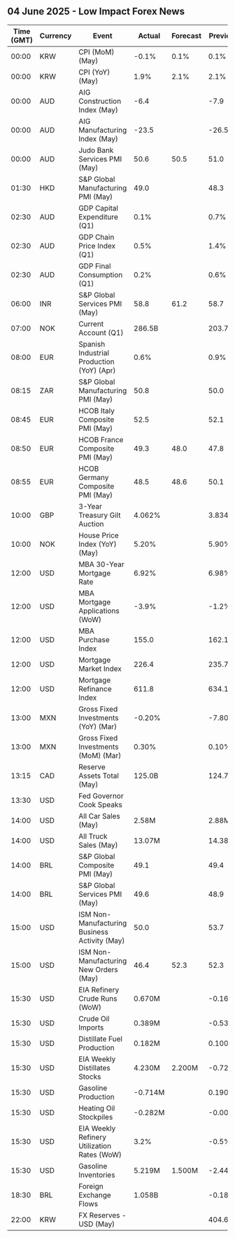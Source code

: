 ## 04 June 2025 - Low Impact Forex News

| Time (GMT) | Currency | Event | Actual | Forecast | Previous |
|------|----------|-------|--------|----------|----------|
| 00:00 | KRW | CPI (MoM) (May) | -0.1% | 0.1% | 0.1% |
| 00:00 | KRW | CPI (YoY) (May) | 1.9% | 2.1% | 2.1% |
| 00:00 | AUD | AIG Construction Index (May) | -6.4 |  | -7.9 |
| 00:00 | AUD | AIG Manufacturing Index (May) | -23.5 |  | -26.5 |
| 00:00 | AUD | Judo Bank Services PMI (May) | 50.6 | 50.5 | 51.0 |
| 01:30 | HKD | S&P Global Manufacturing PMI (May) | 49.0 |  | 48.3 |
| 02:30 | AUD | GDP Capital Expenditure (Q1) | 0.1% |  | 0.7% |
| 02:30 | AUD | GDP Chain Price Index (Q1) | 0.5% |  | 1.4% |
| 02:30 | AUD | GDP Final Consumption (Q1) | 0.2% |  | 0.6% |
| 06:00 | INR | S&P Global Services PMI (May) | 58.8 | 61.2 | 58.7 |
| 07:00 | NOK | Current Account (Q1) | 286.5B |  | 203.7B |
| 08:00 | EUR | Spanish Industrial Production (YoY) (Apr) | 0.6% |  | 0.9% |
| 08:15 | ZAR | S&P Global Manufacturing PMI (May) | 50.8 |  | 50.0 |
| 08:45 | EUR | HCOB Italy Composite PMI (May) | 52.5 |  | 52.1 |
| 08:50 | EUR | HCOB France Composite PMI (May) | 49.3 | 48.0 | 47.8 |
| 08:55 | EUR | HCOB Germany Composite PMI (May) | 48.5 | 48.6 | 50.1 |
| 10:00 | GBP | 3-Year Treasury Gilt Auction | 4.062% |  | 3.834% |
| 10:00 | NOK | House Price Index (YoY) (May) | 5.20% |  | 5.90% |
| 12:00 | USD | MBA 30-Year Mortgage Rate | 6.92% |  | 6.98% |
| 12:00 | USD | MBA Mortgage Applications (WoW) | -3.9% |  | -1.2% |
| 12:00 | USD | MBA Purchase Index | 155.0 |  | 162.1 |
| 12:00 | USD | Mortgage Market Index | 226.4 |  | 235.7 |
| 12:00 | USD | Mortgage Refinance Index | 611.8 |  | 634.1 |
| 13:00 | MXN | Gross Fixed Investments (YoY) (Mar) | -0.20% |  | -7.80% |
| 13:00 | MXN | Gross Fixed Investments (MoM) (Mar) | 0.30% |  | 0.10% |
| 13:15 | CAD | Reserve Assets Total (May) | 125.0B |  | 124.7B |
| 13:30 | USD | Fed Governor Cook Speaks |  |  |  |
| 14:00 | USD | All Car Sales (May) | 2.58M |  | 2.88M |
| 14:00 | USD | All Truck Sales (May) | 13.07M |  | 14.38M |
| 14:00 | BRL | S&P Global Composite PMI (May) | 49.1 |  | 49.4 |
| 14:00 | BRL | S&P Global Services PMI (May) | 49.6 |  | 48.9 |
| 15:00 | USD | ISM Non-Manufacturing Business Activity (May) | 50.0 |  | 53.7 |
| 15:00 | USD | ISM Non-Manufacturing New Orders (May) | 46.4 | 52.3 | 52.3 |
| 15:30 | USD | EIA Refinery Crude Runs (WoW) | 0.670M |  | -0.162M |
| 15:30 | USD | Crude Oil Imports | 0.389M |  | -0.532M |
| 15:30 | USD | Distillate Fuel Production | 0.182M |  | 0.100M |
| 15:30 | USD | EIA Weekly Distillates Stocks | 4.230M | 2.200M | -0.724M |
| 15:30 | USD | Gasoline Production | -0.714M |  | 0.190M |
| 15:30 | USD | Heating Oil Stockpiles | -0.282M |  | -0.006M |
| 15:30 | USD | EIA Weekly Refinery Utilization Rates (WoW) | 3.2% |  | -0.5% |
| 15:30 | USD | Gasoline Inventories | 5.219M | 1.500M | -2.441M |
| 18:30 | BRL | Foreign Exchange Flows | 1.058B |  | -0.186B |
| 22:00 | KRW | FX Reserves - USD (May) |  |  | 404.67B |
